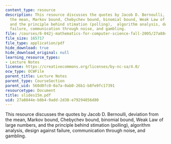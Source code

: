 ```yaml
---
content_type: resource
description: This resource discusses the quotes by Jacob D. Bernoulli, deviation from
  the mean, Markov bound, Chebychev bound, binomial bound, Weak Law of large numbers,
  and the principle behind stimation (polling),  algorithm analysis, design against
  failure, communication through noise, and gambling.
file: /courses/6-042j-mathematics-for-computer-science-fall-2005/27a8844eb8b49add2d30e79294856d80_slides15m.pdf
file_size: 165717
file_type: application/pdf
hide_download: true
hide_download_original: null
learning_resource_types:
- Lecture Notes
license: https://creativecommons.org/licenses/by-nc-sa/4.0/
ocw_type: OCWFile
parent_title: Lecture Notes
parent_type: CourseSection
parent_uid: 560d0fc0-0a7a-0ab0-26b1-b8fe9fc17391
resourcetype: Document
title: slides15m.pdf
uid: 27a8844e-b8b4-9add-2d30-e79294856d80
---
```

This resource discusses the quotes by Jacob D. Bernoulli, deviation from the mean, Markov bound, Chebychev bound, binomial bound, Weak Law of large numbers, and the principle behind stimation (polling),  algorithm analysis, design against failure, communication through noise, and gambling.